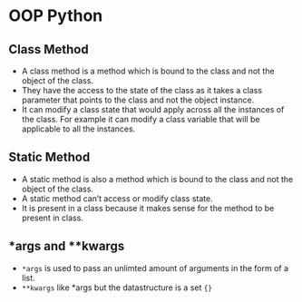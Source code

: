 # OOP Python

## Class Method

- A class method is a method which is bound to the class and not the object of the class.
- They have the access to the state of the class as it takes a class parameter that points to the class and not the object instance.
- It can modify a class state that would apply across all the instances of the class. For example it can modify a class variable that will be applicable to all the instances.

## Static Method

- A static method is also a method which is bound to the class and not the object of the class.
- A static method can’t access or modify class state.
- It is present in a class because it makes sense for the method to be present in class.

## *args and **kwargs

- `*args` is used to pass an unlimted amount of arguments in the form of a list.
- `**kwargs` like *args but the datastructure is a set `{}`


